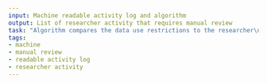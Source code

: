 ```yaml
---
input: Machine readable activity log and algorithm
output: List of researcher activity that requires manual review
task: "Algorithm compares the data use restrictions to the researcher\u2019s purpose"
tags:
- machine
- manual review
- readable activity log
- researcher activity
---
```

